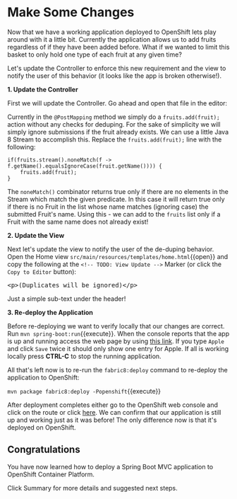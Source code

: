 # Make Some Changes

Now that we have a working application deployed to OpenShift lets play around with it a little bit. Currently the application allows us to add fruits regardless of if they have been added before. What if we wanted to limit this basket to only hold one type of each fruit at any given time?

Let's update the Controller to enforce this new requirement and the view to notify the user of this behavior (it looks like the app is broken otherwise!).

**1. Update the Controller**

First we will update the Controller. Go ahead and open that file in the editor: 

Currently in the `@PostMapping` method we simply do a `fruits.add(fruit);` action without any checks for deduping. For the sake of simplicity we will simply ignore submissions if the fruit already exists. We can use a little Java 8 Stream to accomplish this. Replace the `fruits.add(fruit);` line with the following:

```
if(fruits.stream().noneMatch(f -> f.getName().equalsIgnoreCase(fruit.getName()))) {
    fruits.add(fruit);
}
```

The `noneMatch()` combinator returns true only if there are no elements in the Stream which match the given predicate. In this case it will return true only if there is no Fruit in the list whose name matches (ignoring case) the submitted Fruit's name. Using this - we can add to the `fruits` list only if a Fruit with the same name does not already exist!

**2. Update the View**

Next let's update the view to notify the user of the de-duping behavior. Open the Home view `src/main/resources/templates/home.html`{{open}} and copy the following at the `<!-- TODO: View Update -->` Marker (or click the `Copy to Editor` button):

<pre class="file" data-filename="src/main/resources/templates/home.html" data-target="insert" data-marker="<!-- TODO: View Update -->">
&lt;p&gt;(Duplicates will be ignored)&lt;/p&gt;
</pre>

Just a simple sub-text under the header!

**3. Re-deploy the Application**

Before re-deploying we want to verify locally that our changes are correct. Run ``mvn spring-boot:run``{{execute}}. When the console reports that the app is up and running access the web page by using [this link](https://[[HOST_SUBDOMAIN]]-8080-[[KATACODA_HOST]].environments.katacoda.com/fruits). If you type `Apple` and click `Save` twice it should only show one entry for Apple. If all is working locally press **CTRL-C** to stop the running application.

All that's left now is to re-run the `fabric8:deploy` command to re-deploy the application to OpenShift:

``mvn package fabric8:deploy -Popenshift``{{execute}}

After deployment completes either go to the OpenShift web console and click on the route or click [here](http://rhoar-training-dev.[[HOST_SUBDOMAIN]]-80-[[KATACODA_HOST]].environments.katacoda.com/fruits). We can confirm that our application is still up and working just as it was before! The only difference now is that it's deployed on OpenShift.

## Congratulations

You have now learned how to deploy a Spring Boot MVC application to OpenShift Container Platform. 

Click Summary for more details and suggested next steps.
